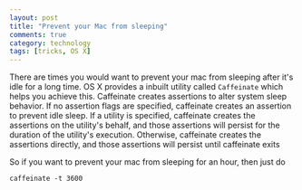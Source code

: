 ```yaml
---
layout: post
title: "Prevent your Mac from sleeping"
comments: true
category: technology
tags: [tricks, OS X]
---
```

There are times you would want to prevent your mac from sleeping after it's idle for a long time. OS X provides a inbuilt utility called `Caffeinate` which helps you achieve this. Caffeinate creates assertions to alter system sleep behavior. If no assertion flags are specified, caffeinate creates an assertion to prevent idle sleep. If a utility is specified, caffeinate creates the assertions on the utility's behalf, and those assertions will persist for the duration of the utility's execution. Otherwise, caffeinate creates the assertions directly, and those assertions will persist until caffeinate exits

So if you want to prevent your mac from sleeping for an hour, then just do

`caffeinate -t 3600`
